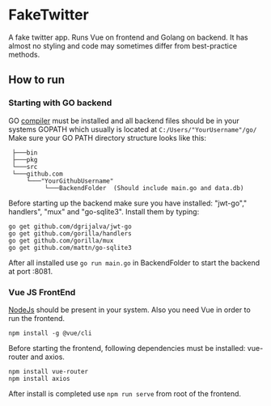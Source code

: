 # FakeTwitter
A fake twitter app. Runs Vue on frontend and Golang on backend. It has almost no styling and code may sometimes differ from best-practice methods.


## How to run
### Starting with GO backend
GO [compiler](https://golang.org "compiler") must be installed and all backend files should be in your systems GOPATH which usually is located at `C:/Users/"YourUsername"/go/`
Make sure your GO PATH directory structure looks like this:
```
 ├───bin
 ├───pkg
 └───src
 └───github.com
     └───"YourGithubUsername"
          └───BackendFolder  (Should include main.go and data.db)
```

Before starting up the backend make sure you have installed:
"jwt-go"," handlers", "mux" and "go-sqlite3". 
Install them by typing:
```
go get github.com/dgrijalva/jwt-go
go get github.com/gorilla/handlers
go get github.com/gorilla/mux
go get github.com/mattn/go-sqlite3

```
After all installed use ```go run main.go``` in BackendFolder to start the backend at port :8081.
### Vue JS FrontEnd
[NodeJs](https://nodejs.org/en/ "NodeJs") should be present in your system. Also you need Vue in order to run the frontend.

`npm install -g @vue/cli`

Before starting the frontend, following dependencies must be installed: vue-router and axios.
```
npm install vue-router
npm install axios
```
After install is completed use `npm run serve` from root of the frontend.
